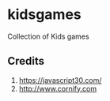 # kidsgames
Collection of Kids games


## Credits

1. https://javascript30.com/
2. http://www.cornify.com
